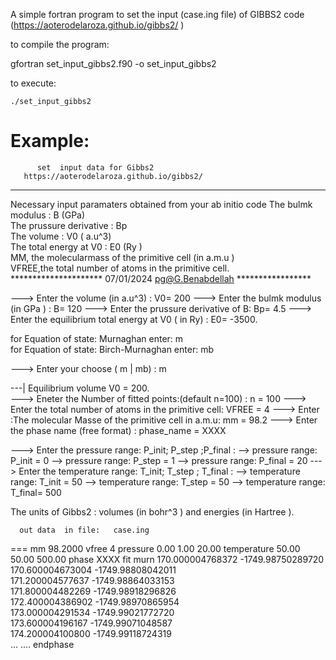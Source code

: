A simple fortran program to set the input (case.ing file) of GIBBS2 code (https://aoterodelaroza.github.io/gibbs2/ )

to compile the program:

   gfortran set_input_gibbs2.f90  -o  set_input_gibbs2
     
to execute:

    ./set_input_gibbs2
 
Example: 
 =================================================================
          set  input data for Gibbs2                               
       https://aoterodelaroza.github.io/gibbs2/                    
   --------------------------------------------------------        
   Necessary  input paramaters obtained from your ab initio code 
           The bulmk modulus        : B    (GPa)                         
          The prussure derivative  : Bp                            
          The volume               : V0   ( a.u^3)                         
          The total energy at V0   : E0   (Ry  )                       
           MM, the molecularmass of the primitive cell (in a.m.u )      
          VFREE,the total number of atoms in the primitive cell.   
   ********************* 07/01/2024 pg@G.Benabdellah *****************
 
 ---> Enter the volume (in  a.u^3)  : V0=   200
 ---> Enter the bulmk modulus (in GPa ) : B=  120
 ---> Enter the prussure derivative of B: Bp= 4.5
 ---> Enter the equilibrium total energy at V0 ( in Ry) : E0= -3500.  
 
 for  Equation of state: Murnaghan       enter:  m  
 for  Equation of state: Birch-Murnaghan enter:  mb 
 
 ---> Enter your choose (  m | mb) :  m
 
  ---| Equilibrium volume V0 =    200.     
  ---> Eneter the Number of fitted points:(default n=100) : n = 100
 ---> Enter the total number of atoms in the primitive cell: VFREE = 4
 ---> Enter :The molecular Masse of the primitive cell in a.m.u: mm = 98.2
 ---> Enter the phase name (free format) : phase_name =  XXXX
           
 ---> Enter the pressure range: P_init; P_step ;P_final :
  --> pressure range: P_init = 0 
  --> pressure range: P_step = 1
  --> pressure range: P_final = 20
---> Enter the temperature range: T_init; T_step ; T_final :
  --> temperature range: T_init = 50
  --> temperature range: T_step = 50
  --> temperature range: T_final= 500
 
 The units of Gibbs2 : volumes (in bohr^3  ) and energies (in Hartree ).
 
      out data  in file:   case.ing  
 ===
mm   98.2000
vfree  4
pressure      0.00      1.00     20.00
temperature     50.00     50.00    500.00
phase XXXX          fit        murn 
   170.000004768372       -1749.98750289720     
   170.600004673004       -1749.98808042011     
   171.200004577637       -1749.98864033153     
   171.800004482269       -1749.98918296826     
   172.400004386902       -1749.98970865954     
   173.000004291534       -1749.99021772720     
   173.600004196167       -1749.99071048587     
   174.200004100800       -1749.99118724319     
   ...
   ....
  endphase

